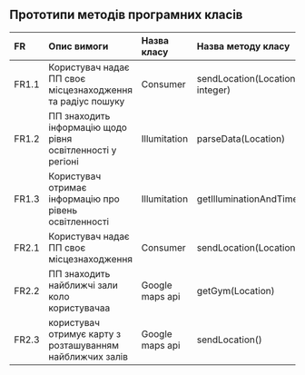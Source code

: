## Прототипи методів програмних класів
FR    |Опис вимоги   |Назва класу |Назва методу класу|
|:-    |:-            |:-          |:-                |
| FR1.1 | Користувач надає ПП своє місцезнаходження та радіус пошуку | Consumer | sendLocation(Location, integer)|
| FR1.2 | ПП знаходить інформацію щодо рівня освітленності у регіоні| Illumitation | parseData(Location)|
| FR1.3 | Користувач отримає інформацію про рівень освітленності | Illumitation | getIlluminationAndTime()|
| FR2.1 | Користувач надає ПП своє місцезнаходження | Consumer | sendLocation(Location)|
| FR2.2 | ПП знаходить найближчі зали коло користувачаа | Google maps api | getGym(Location)|
| FR2.3 | користувач отримує карту з розташуванням найближчих залів | Google maps api | sendLocation()|

